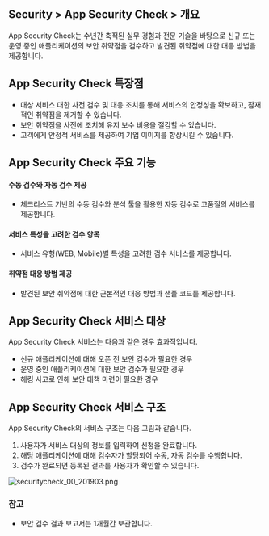 ## Security > App Security Check > 개요

App Security Check는 수년간 축적된 실무 경험과 전문 기술을 바탕으로 신규 또는 운영 중인 애플리케이션의 보안 취약점을 검수하고 발견된 취약점에 대한 대응 방법을 제공합니다.

## App Security Check 특장점

- 대상 서비스 대한 사전 검수 및 대응 조치를 통해 서비스의 안정성을 확보하고, 잠재적인 취약점을 제거할 수 있습니다.
- 보안 취약점을 사전에 조치해 유지 보수 비용을 절감할 수 있습니다.
- 고객에게 안정적 서비스를 제공하여 기업 이미지를 향상시킬 수 있습니다.


## App Security Check 주요 기능
#### 수동 검수와 자동 검수 제공
- 체크리스트 기반의 수동 검수와 분석 툴을 활용한 자동 검수로 고품질의 서비스를 제공합니다.
#### 서비스 특성을 고려한 검수 항목
- 서비스 유형(WEB, Mobile)별 특성을 고려한 검수 서비스를 제공합니다.
#### 취약점 대응 방법 제공
- 발견된 보안 취약점에 대한 근본적인 대응 방법과 샘플 코드를 제공합니다.


## App Security Check 서비스 대상

App Security Check 서비스는 다음과 같은 경우 효과적입니다.

* 신규 애플리케이션에 대해 오픈 전 보안 검수가 필요한 경우
* 운영 중인 애플리케이션에 대한 보안 검수가 필요한 경우
* 해킹 사고로 인해 보안 대책 마련이 필요한 경우

## App Security Check 서비스 구조

App Security Check의 서비스 구조는 다음 그림과 같습니다.

1. 사용자가 서비스 대상의 정보를 입력하여 신청을 완료합니다.
2. 해당 애플리케이션에 대해 검수자가 할당되어 수동, 자동 검수를 수행합니다.
3. 검수가 완료되면 등록된 결과를 사용자가 확인할 수 있습니다.

![securitycheck_00_201903.png](https://static.toastoven.net/prod_securitycheck/securitycheck_00_201903.png)

### 참고
* 보안 검수 결과 보고서는 1개월간 보관합니다.